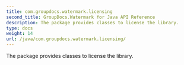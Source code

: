 ```yaml
---
title: com.groupdocs.watermark.licensing
second_title: GroupDocs.Watermark for Java API Reference
description: The package provides classes to license the library.
type: docs
weight: 14
url: /java/com.groupdocs.watermark.licensing/
---
```


The package provides classes to license the library.

